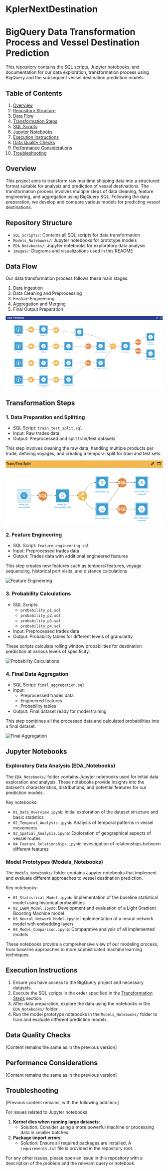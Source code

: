# KplerNextDestination


# BigQuery Data Transformation Process and Vessel Destination Prediction

This repository contains the SQL scripts, Jupyter notebooks, and documentation for our data exploration, transformation process using BigQuery and the subsequent vessel destination prediction models.

## Table of Contents
1. [Overview](#overview)
2. [Repository Structure](#repository-structure)
3. [Data Flow](#data-flow)
4. [Transformation Steps](#transformation-steps)
5. [SQL Scripts](#sql-scripts)
6. [Jupyter Notebooks](#jupyter-notebooks)
7. [Execution Instructions](#execution-instructions)
8. [Data Quality Checks](#data-quality-checks)
9. [Performance Considerations](#performance-considerations)
10. [Troubleshooting](#troubleshooting)

## Overview

This project aims to transform raw maritime shipping data into a structured format suitable for analysis and prediction of vessel destinations. The transformation process involves multiple steps of data cleaning, feature engineering, and aggregation using BigQuery SQL. Following the data preparation, we develop and compare various models for predicting vessel destinations.

## Repository Structure

- `SQL_Scripts/`: Contains all SQL scripts for data transformation
- `Models_Notebooks/`: Jupyter notebooks for prototype models
- `EDA_Notebooks/`: Jupyter notebooks for exploratory data analysis
- `images/`: Diagrams and visualizations used in this README

## Data Flow

Our data transformation process follows these main stages:

1. Data Ingestion
2. Data Cleaning and Preprocessing
3. Feature Engineering
4. Aggregation and Merging
5. Final Output Preparation

![Data Flow Diagram](images/Data_Preprocessing.png)

## Transformation Steps

### 1. Data Preparation and Splitting

- SQL Script: `train_test_split.sql`
- Input: Raw trades data
- Output: Preprocessed and split train/test datasets

This step involves cleaning the raw data, handling multiple products per trade, defining voyages, and creating a temporal split for train and test sets.

![Train/Test Split](images/train_test_split.png)

### 2. Feature Engineering

- SQL Script: `feature_engineering.sql`
- Input: Preprocessed trades data
- Output: Trades data with additional engineered features

This step creates new features such as temporal features, voyage sequencing, historical port visits, and distance calculations.

![Feature Engineering](images/feature_engineering.png)

### 3. Probability Calculations

- SQL Scripts: 
  - `probability_p1.sql`
  - `probability_p2.sql`
  - `probability_p3.sql`
  - `probability_p4.sql`
- Input: Preprocessed trades data
- Output: Probability tables for different levels of granularity

These scripts calculate rolling window probabilities for destination prediction at various levels of specificity.

![Probability Calculations](images/probability_calculations.png)

### 4. Final Data Aggregation

- SQL Script: `final_aggregation.sql`
- Input: 
  - Preprocessed trades data
  - Engineered features
  - Probability tables
- Output: Final dataset ready for model training

This step combines all the processed data and calculated probabilities into a final dataset.

![Final Aggregation](images/final_aggregation.png)
## Jupyter Notebooks

### Exploratory Data Analysis (EDA_Notebooks)

The `EDA_Notebooks/` folder contains Jupyter notebooks used for initial data exploration and analysis. These notebooks provide insights into the dataset's characteristics, distributions, and potential features for our prediction models.

Key notebooks:
- `01_Data_Overview.ipynb`: Initial exploration of the dataset structure and basic statistics
- `02_Temporal_Analysis.ipynb`: Analysis of temporal patterns in vessel movements
- `03_Spatial_Analysis.ipynb`: Exploration of geographical aspects of vessel routes
- `04_Feature_Relationships.ipynb`: Investigation of relationships between different features

### Model Prototypes (Models_Notebooks)

The `Models_Notebooks/` folder contains Jupyter notebooks that implement and evaluate different approaches to vessel destination prediction.

Key notebooks:
- `01_Statistical_Model.ipynb`: Implementation of the baseline statistical model using historical probabilities
- `02_LGBM_Model.ipynb`: Development and evaluation of a Light Gradient Boosting Machine model
- `03_Neural_Network_Model.ipynb`: Implementation of a neural network model with embedding layers
- `04_Model_Comparison.ipynb`: Comparative analysis of all implemented models

These notebooks provide a comprehensive view of our modeling process, from baseline approaches to more sophisticated machine learning techniques.

## Execution Instructions

1. Ensure you have access to the BigQuery project and necessary datasets.
2. Execute the SQL scripts in the order specified in the [Transformation Steps](#transformation-steps) section.
3. After data preparation, explore the data using the notebooks in the `EDA_Notebooks/` folder.
4. Run the model prototype notebooks in the `Models_Notebooks/` folder to train and evaluate different prediction models.

## Data Quality Checks

[Content remains the same as in the previous version]

## Performance Considerations

[Content remains the same as in the previous version]

## Troubleshooting

[Previous content remains, with the following addition:]

For issues related to Jupyter notebooks:
1. **Kernel dies when running large datasets**: 
   - Solution: Consider using a more powerful machine or processing data in smaller batches.
2. **Package import errors**: 
   - Solution: Ensure all required packages are installed. A `requirements.txt` file is provided in the repository root.

For any other issues, please open an issue in this repository with a description of the problem and the relevant query or notebook.


